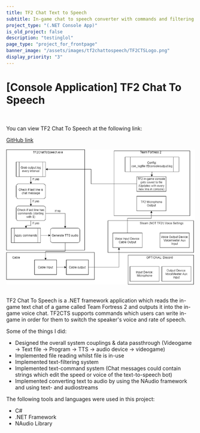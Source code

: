 ```yaml
---
title: TF2 Chat Text to Speech
subtitle: In-game chat to speech converter with commands and filtering
project_type: "(.NET Console App)"
is_old_project: false
description: "testinglol"
page_type: "project_for_frontpage"
banner_image: "/assets/images/tf2chattospeech/TF2CTSLogo.png"
display_priority: "3"
---
```

<h1 class="row justify-content-center"> [Console Application] TF2 Chat To Speech</h1>

<br>
<div class="row justify-content-center">
  <p>You can view TF2 Chat To Speech at the following link:</p>
</div>
<div class="row justify-content-around">
  <a href="https://github.com/Joey-Einerhand/TF2ChatToSpeech" class="btn btn-primary">GitHub link</a>
</div>

<br>

<div class = "row justify-content-center">
  <img src="/assets/images/tf2chattospeech/UML.png" class="col-lg-10 rounded justify-content-center">
</div>

<br>
<p>
  TF2 Chat To Speech is a .NET framework application which reads the in-game text chat of a game called Team Fortress 2 and outputs it into the in-game voice chat. TF2CTS supports commands which users can write in-game in order for them to switch the speaker's voice and rate of speech.
</p>
<p>
  Some of the things I did:
</p>
<ul>
  <li>Designed the overall system couplings & data passthrough (Videogame -> Text file -> Program -> TTS -> audio device -> videogame) </li>
  <li>Implemented file reading whilst file is in-use</li>
  <li>Implemented text-filtering system</li>
  <li>Implemented text-command system (Chat messages could contain strings which edit the speed or voice of the text-to-speech bot)</li>
  <li> Implemented converting text to audio by using the NAudio framework and using text- and audiostreams</li>
</ul>

<p>The following tools and languages were used in this project:</p>
<ul>
  <li>C#</li>
  <li>.NET Framework</li>
  <li>NAudio Library</li>
</ul>